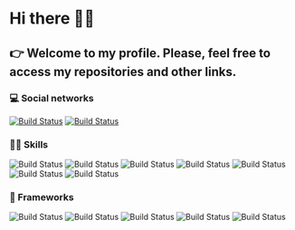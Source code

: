 # Hi there 👋:smile:

<!--
**caiovini98/caiovini98** is a ✨ _special_ ✨ repository because its `README.md` (this file) appears on your GitHub profile.

Here are some ideas to get you started:

- 🔭 I’m currently working on ...
- 🌱 I’m currently learning ...
- 👯 I’m looking to collaborate on ...
- 🤔 I’m looking for help with ...
- 💬 Ask me about ...
- 📫 How to reach me: ...
- 😄 Pronouns: ...
- ⚡ Fun fact: ...

-->

## 👉 Welcome to my profile. Please, feel free to access my repositories and other links.

### 💻 Social networks
[![Build Status](https://img.shields.io/badge/LinkedIn-0077B5?style=for-the-badge&logo=linkedin&logoColor=white)](https://www.linkedin.com/in/caiovi98/)
[![Build Status](https://img.shields.io/badge/Instagram-E4405F?style=for-the-badge&logo=instagram&logoColor=white)](https://www.instagram.com/caiovi98/)

### 👩‍💻 Skills
![Build Status](https://img.shields.io/badge/HTML5-E34F26?style=for-the-badge&logo=html5&logoColor=white)
![Build Status](https://img.shields.io/badge/CSS3-1572B6?style=for-the-badge&logo=css3&logoColor=white)
![Build Status](https://img.shields.io/badge/JavaScript-F7DF1E?style=for-the-badge&logo=javascript&logoColor=black)
![Build Status](https://img.shields.io/badge/TypeScript-007ACC?style=for-the-badge&logo=typescript&logoColor=white)
![Build Status](https://img.shields.io/badge/Go-00ADD8?style=for-the-badge&logo=go&logoColor=white)
![Build Status](https://img.shields.io/badge/Python-3776AB?style=for-the-badge&logo=python&logoColor=white)
![Build Status](https://img.shields.io/badge/Arduino-00979D?style=for-the-badge&logo=Arduino&logoColor=white)

### 🚀 Frameworks
![Build Status](https://img.shields.io/badge/Node.js-339933?style=for-the-badge&logo=nodedotjs&logoColor=white)
![Build Status](https://img.shields.io/badge/Sass-CC6699?style=for-the-badge&logo=sass&logoColor=white)
![Build Status](https://img.shields.io/badge/React-20232A?style=for-the-badge&logo=react&logoColor=61DAFB)
![Build Status](https://img.shields.io/badge/Material--UI-0081CB?style=for-the-badge&logo=material-ui&logoColor=white)
![Build Status](https://img.shields.io/badge/firebase-ffca28?style=for-the-badge&logo=firebase&logoColor=black)
